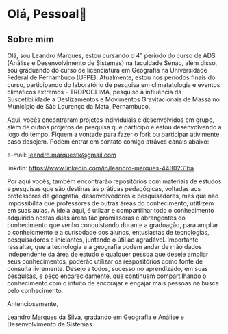 # Olá, Pessoal👋

<!--
**leandromrtk/leandromrtk** is a ✨ _special_ ✨ repository because its `README.md` (this file) appears on your GitHub profile.

Here are some ideas to get you started:

- 🔭 I’m currently working on ...
- 🌱 I’m currently learning ...
- 👯 I’m looking to collaborate on ...
- 🤔 I’m looking for help with ...
- 💬 Ask me about ...
- 📫 How to reach me: ...
- 😄 Pronouns: ...
- ⚡ Fun fact: ...
-->

## Sobre mim

Olá, sou Leandro Marques, estou cursando o 4° período do curso de ADS (Análise e Desenvolvimento de Sistemas) na faculdade Senac, além disso, sou graduando do curso de licenciatura em Geografia na Universidade Federal de Pernambuco (UFPE). Atualmente, estou nos períodos finais do curso, participando do laboratório de pesquisa em climatatologia e eventos climáticos extremos - TROPOCLIMA, pesquiso a influência da Suscetibilidade a Deslizamentos e Movimentos Gravitacionais de Massa no Município de São Lourenço da Mata, Pernambuco.

Aqui, vocês encontraram projetos individuiais e desenvolvidos em grupo, além de outros projetos de pesquisa que participo e estou desenvolvendo a logo do tempo. Fiquem a vontade para fazer o fork ou participar ativimente caso desejem. Podem entrar em contato comigo atráves canais abaixo:

e-mail: leandro.marquestk@gmail.com

linkdin: https://www.linkedin.com/in/leandro-marques-4480231ba

Por aqui vocês, também encontrarão repositórios com materiais de estudos e pesquisas que são destinas às práticas pedagógicas, voltadas aos professores de geografia, desenvolvedores e pesquisadores, mas que não impossibilita que professores de outras áreas do conhecimento, utitlizem em suas aulas. A ideia aqui, é utlizar e compartilhar todo o conhecimento adquirido nestas duas áreas tão promissoras e abrangentes do conhecimento que venho conquistando durante a graduação, para ampliar o conheicmento e a curisodade dos alunos, entusiastas de tecnologias, pesquisadores e iniciantes,  juntando o útil ao agradável. Importante ressaltar, que a tecnologia e a geografia podem andar de mão dados independente da área de estudo e qualquer pessoa que deseje ampliar seus conhecimentos, poderão utilizar os respositórios como fonte de consulta livremente. Desejo a todos, sucesso no aprendizado, em suas pesquisas, e peço encarecidamente, que continuem compartilhando o conhecimento com o intuito de encorajar e engajar mais pessoas na busca pelo conhecimento.

Antenciosamente,

Leandro Marques da Silva, gradando em Geografia e Análise e Desenvolvimento de Sistemas.


